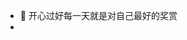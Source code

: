 - 👋 开心过好每一天就是对自己最好的奖赏
- 

<!---
SAM0619TJ/SAM0619TJ is a ✨ special ✨ repository because its `README.md` (this file) appears on your GitHub profile.
You can click the Preview link to take a look at your changes.
--->
